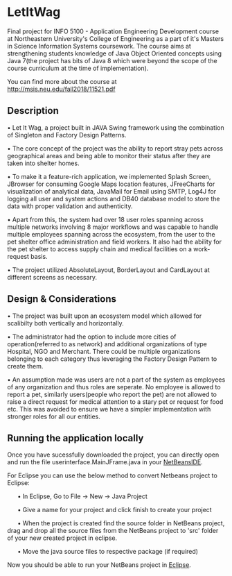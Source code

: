 # LetItWag

Final project for INFO 5100 - Application Engineering Development course at Northeastern University's College of Engineering as a part of it's Masters in Science Information Systems coursework. The course aims at strengthening students knowledge of Java Object Oriented concepts using Java 7(the project has bits of Java 8 which were beyond the scope of the course curriculum at the time of implementation).  

You can find more about the course at http://msis.neu.edu/fall2018/11521.pdf

## Description 

• Let It Wag, a project built in JAVA Swing framework using the combination of Singleton and Factory Design Patterns.

• The core concept of the project was the ability to report stray pets across geographical areas and being able to monitor their status after they are taken into shelter homes.

• To make it a feature-rich application, we implemented Splash Screen, JBrowser for consuming Google Maps location features, JFreeCharts for visualization of analytical data, JavaMail for Email using SMTP, Log4J for logging all user and system actions and DB40 database model to store the data with proper validation and authenticity.

• Apart from this, the system had over 18 user roles spanning across multiple networks involving 8 major workflows and was capable to handle multiple employees spanning across the ecosystem, from the user to the pet shelter office administration and field workers. It also had the ability for the pet shelter to access supply chain and medical facilities on a work-request basis.

• The project utilized AbsoluteLayout, BorderLayout and CardLayout at different screens as necessary.

## Design & Considerations

• The project was built upon an ecosystem model which allowed for scalibilty both vertically and horizontally.

• The administrator had the option to include more cities of operation(referred to as network) and additional organizations of type Hospital, NGO and Merchant. There could be multiple organizations belonging to each category thus leveraging the Factory Design Pattern to create them.

• An assumption made was users are not a part of the system as employees of any organization and thus roles are seperate. No employee is allowed to report a pet, similarly users(people who report the pet) are not allowed to raise a direct request for medical attention to a stary pet or request for food etc. This was avoided to ensure we have a simpler implementation with stronger roles for all our entities.

## Running the application locally

Once you have sucessfully downloaded the project, you can directly open and run the file userinterface.MainJFrame.java in your [NetBeansIDE](https://netbeans.org/downloads/8.0.2/). 

For Eclipse you can use the below method to convert Netbeans project to Eclipse:

  &nbsp;&nbsp;&nbsp;&nbsp;&nbsp;&nbsp;• In Eclipse, Go to File -> New -> Java Project
  
  &nbsp;&nbsp;&nbsp;&nbsp;&nbsp;&nbsp;• Give a name for your project and click finish to create your project
  
  &nbsp;&nbsp;&nbsp;&nbsp;&nbsp;&nbsp;• When the project is created find the source folder in NetBeans project, drag and drop all the source files from the NetBeans project    to 'src' folder of your new created project in eclipse.
  
  &nbsp;&nbsp;&nbsp;&nbsp;&nbsp;&nbsp;• Move the java source files to respective package (if required)
  
Now you should be able to run your NetBeans project in [Eclipse](https://www.eclipse.org/downloads/).
